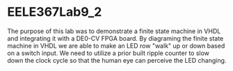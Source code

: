 # EELE367Lab9_2

The purpose of this lab was to demonstrate a finite state machine in VHDL and integrating it with a DE0-CV FPGA board. By diagraming the finite state machine in VHDL we are able to make an LED row "walk" up or down based on a switch input. We need to utilize a prior built ripple counter to slow down the clock cycle so that the human eye can perceive the LED changing. 
